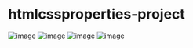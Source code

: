 # htmlcssproperties-project
![image](https://user-images.githubusercontent.com/90458683/196284110-06d7d9f9-0227-4d2c-98e0-7e6a1401d8b6.png)
![image](https://user-images.githubusercontent.com/90458683/196284146-d7bba1e8-a46b-4375-a5c2-48da15e90df4.png)
![image](https://user-images.githubusercontent.com/90458683/196284200-6669d15f-2374-4527-8e08-c09728871da5.png)
![image](https://user-images.githubusercontent.com/90458683/196284232-1b20f236-21b6-46e6-9511-3eba6eab3bd3.png)

